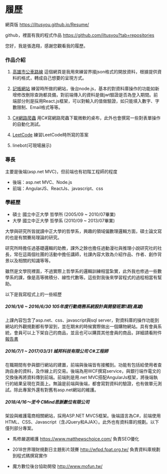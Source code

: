 # 履歷

網頁版
https://iltusyou.github.io/Resume/

github，裡面有我的程式作品
https://github.com/iltusyou?tab=repositories

您好，我是張逸翔，感謝您觀看我的履歷。

### 作品介紹
1. [高雄市公車路線](https://iltusyou.github.io/KaohsiungBusRoute/)
這個網頁是我用來練習界接json格式的開放資料，根據提供資料的格式，轉成自己想要的呈現方式。

1. [記帳網站](https://github.com/iltusyou/billing)
練習時所做的網站，後台node.js，基本的對資料庫操作的功能如新增修改刪除查詢都具備，對前端傳入的資料是做jwt驗證是否為登入期間。前端部分則是採用React.js框架，可以對輸入的值做驗證，如只能填入數字、字數限制、Email格式等等。

1. [C#網路爬蟲](https://github.com/iltusyou/WallpaperCrawler)
用C#寫網路爬蟲下載微軟的桌布，此外也會撰寫一些對表單操作的自動化測試。

1. [LeetCode](https://github.com/iltusyou/LeetCode)
    練習LeetCode時所寫的答案
    
1. linebot(可現場展示)

### 專長
主要是後端(asp.net MVC)，但前端也有初階工程師的程度
* 後端：asp.net MVC、Node.js
* 前端：AngularJS、ReactJs、javascript、css


### 學經歷
* 碩士 國立中正大學 哲學所 (2005/09 ~ 2010/07畢業)
* 大學 國立中正大學 哲學系 (2010/09 ~ 2013/07畢業)

大學與研究所皆就讀中正大學的哲學系，興趣的領域偏數理邏輯方面，碩士論文寫的也是有關賽局理論的研究。

研究所時擔任過基礎邏輯的助教，課外之餘也擔任過動漫社與推理小說研究社的社長，常在這兩個社團的活動中擔任講師，社課內容大致為介紹作品、作者、創作背景以及相關的知識等等。

雖然是文學院裡面，不過實際上哲學系的邏輯訓練相當紮實，此外我也修過一些數學系的課，像是高等微積分、線性代數等。這些對我後來學習程式的過程相當有幫助。

以下是我寫程式上的一些經歷

##### 2016/1/6  ~  2016/6/30  105年度行動商務系統設計與開發班第1期(高雄)
上課內容包含了asp.net、css、javascript與sql server，對資料庫的操作功能到網站的外觀規劃都有學習到，並在期末的時候實際做出一個購物網站。具有會員系統，會員可以上下架自己的商品，並且也可以購買其他會員的商品，詳細請看附件[報告書](https://drive.google.com/file/d/0B6RAyr1ihmeNYTd2YzFUUDVOWUE/view?usp=sharing)

##### 2016/7/1  ~  2017/03/31  城邦科技有限公司  C#工程師
在職期間有參與銀行網站的建置，前端與後端皆有接觸到。功能有包括給使用者查詢自身的資料，及作線上的交易。後端為用WCF撰寫service，與銀行端作電文的交換後再將資料傳到前端。前端則是用.net  MVC搭配AngularJs框架，將後端執行的結果呈現在頁面上。無論是前端與後端，都會寫對資料的驗證，也有做單元測試。除此專案外還有對舊有asp.net網站的維護。

##### 2018/4/16～至今 **CMind思脈數位有限公司**
架設與維護電商相關網站，採用ASP.NET MVC5框架。後端語言為C#，前端使用HTML、CSS、Javascript（含JQuery和AJAX）。此外也有資料庫的規劃。以下僅列部分專案。

* 馬修嚴選維護 https://www.matthewschoice.com/
  負責SEO優化
  
* 2018世界理財規劃日主題影片競賽 http://wfpd.fpat.org.tw/
  負責資料庫規劃到程式碼撰寫實作
 
* 魔方數位後台協助開發 http://www.mofun.tw/
